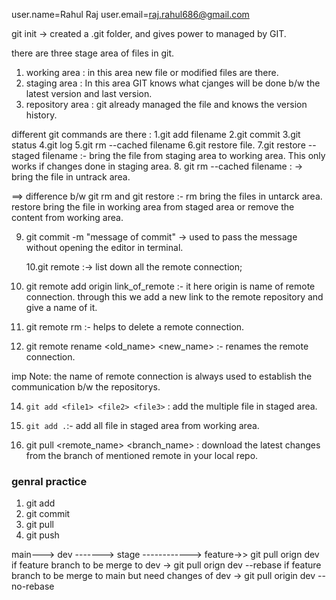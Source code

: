 user.name=Rahul Raj
user.email=raj.rahul686@gmail.com

git init -> created a .git folder, and gives power to managed by GIT.

there are three stage area of files in git.

1. working area : in this area new file or modified files are there.
2. staging area : In this area GIT knows what cjanges will be done b/w the latest version and last version.
3. repository area : git already managed the file and knows the version history.

different git commands are there :
1.git add filename
2.git commit
3.git status
4.git log
5.git rm --cached filename
6.git restore file.
7.git restore --staged filename :- bring the file from staging area to working area.
This only works if changes done in staging area. 8. git rm --cached filename : -> bring the file in untrack area.

==> difference b/w git rm and git restore :-
rm bring the files in untarck area.
restore bring the file in working area from staged area or remove
the content from working area.

9. git commit -m "message of commit" -> used to pass the message without opening the
   editor in terminal.

   10.git remote :-> list down all the remote connection;

10. git remote add origin link_of_remote :-
    it here origin is name of remote connection. through this we add a new link to the remote repository
    and give a name of it.
11. git remote rm <name of remote> :-
    helps to delete a remote connection.
12. git remote rename <old_name> <new_name> :-
    renames the remote connection.

imp Note:
the name of remote connection is always used to establish the communication b/w the repositorys.

14. `git add <file1> <file2> <file3>` : add the multiple file in staged area.
15. `git add .`:- add all file in staged area from working area.

16. git pull <remote_name> <branch_name> : download the latest changes from the branch of mentioned remote in your local repo.

### genral practice

1. git add
2. git commit
3. git pull
4. git push

main---> dev
-------> stage
------------> feature->> git pull orign dev
if feature branch to be merge to dev -> git pull orign dev --rebase
if feature branch to be merge to main but need changes of dev -> git pull origin dev --no-rebase
